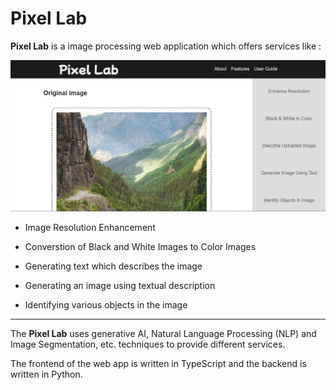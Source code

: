 # Pixel Lab

**Pixel Lab**  is a image processing web application which offers services like : 

!["Preview Image Not Found"](https://github.com/SwapnilThatte/Pixel-Lab/blob/main/preview-image1.jpg?raw=true)

- Image Resolution Enhancement 

- Converstion of Black and White Images to Color Images

- Generating text which describes the image

- Generating an image using textual description 

- Identifying various objects in the image

<hr>

The **Pixel Lab** uses generative AI, Natural Language Processing (NLP) and Image Segmentation, etc. techniques to provide different services.

The frontend of the web app is written in TypeScript and the backend is written in Python.
